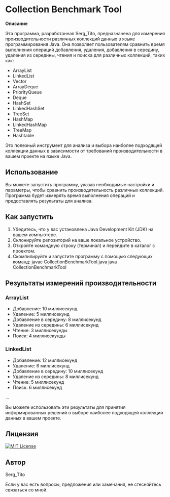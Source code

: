 # Collection Benchmark Tool

**Описание**

Эта программа, разработанная Serg_Tito, предназначена для измерения производительности различных коллекций данных в языке программирования Java. Она позволяет пользователям сравнить время выполнения операций добавления, удаления, добавления в середину, удаления из середины, чтения и поиска для различных коллекций, таких как:

- ArrayList
- LinkedList
- Vector
- ArrayDeque
- PriorityQueue
- Deque
- HashSet
- LinkedHashSet
- TreeSet
- HashMap
- LinkedHashMap
- TreeMap
- Hashtable

Это полезный инструмент для анализа и выбора наиболее подходящей коллекции данных в зависимости от требований производительности в вашем проекте на языке Java.

## Использование

Вы можете запустить программу, указав необходимые настройки и параметры, чтобы сравнить производительность различных коллекций. Программа будет измерять время выполнения операций и предоставлять результаты для анализа.

## Как запустить

1. Убедитесь, что у вас установлена Java Development Kit (JDK) на вашем компьютере.
2. Склонируйте репозиторий на ваше локальное устройство.
3. Откройте командную строку (терминал) и перейдите в каталог с проектом.
4. Скомпилируйте и запустите программу с помощью следующих команд:
javac CollectionBenchmarkTool.java
java CollectionBenchmarkTool

## Результаты измерений производительности

### ArrayList
- Добавление: 10 миллисекунд
- Удаление: 5 миллисекунд
- Добавление в середину: 8 миллисекунд
- Удаление из середины: 6 миллисекунд
- Чтение: 3 миллисекунды
- Поиск: 4 миллисекунды

### LinkedList
- Добавление: 12 миллисекунд
- Удаление: 6 миллисекунд
- Добавление в середину: 10 миллисекунд
- Удаление из середины: 8 миллисекунд
- Чтение: 5 миллисекунд
- Поиск: 6 миллисекунд

...

Вы можете использовать эти результаты для принятия информированных решений о выборе наиболее подходящей коллекции данных в вашем проекте.

## Лицензия

[![MIT License](https://img.shields.io/badge/License-MIT-blue.svg)](LICENSE)


## Автор

Serg_Tito

Если у вас есть вопросы, предложения или замечания, не стесняйтесь связаться со мной.
